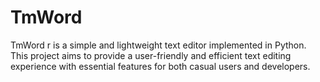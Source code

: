 # TmWord
 TmWord r is a simple and lightweight text editor implemented in Python. This project aims to provide a user-friendly and efficient text editing experience with essential features for both casual users and developers.
